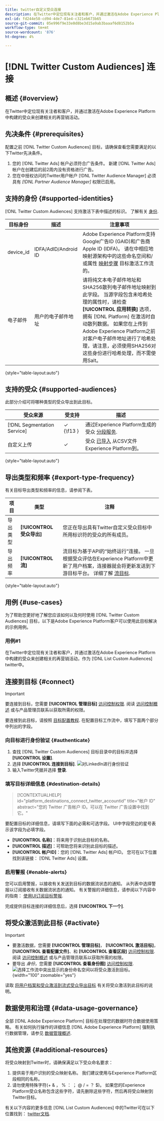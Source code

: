 ```yaml
---
title: twitter自定义受众连接
description: 在Twitter中定位现有关注者和客户，并通过激活在Adobe Experience Platform中构建的受众来创建相关的再营销活动
exl-id: fd244e58-cd94-4de7-81e4-c321eb673b65
source-git-commit: 05e996f9e33e0d8be3d15a9ab3baaaf6d8152b5a
workflow-type: tm+mt
source-wordcount: '876'
ht-degree: 4%

---
```


# [!DNL Twitter Custom Audiences] 连接

## 概述 {#overview}

在Twitter中定位现有关注者和客户，并通过激活在Adobe Experience Platform中构建的受众来创建相关的再营销活动。

## 先决条件 {#prerequisites}

配置之前 [!DNL Twitter Custom Audiences] 目标，请确保查看您需要满足的以下Twitter先决条件。

1. 您的 [!DNL Twitter Ads] 帐户必须符合广告条件。 新建 [!DNL Twitter Ads] 帐户在创建后的前2周内没有资格进行广告。
2. 您在中授权访问的Twitter用户帐户 [!DNL Twitter Audience Manager] 必须具有 *[!DNL Partner Audience Manager]* 权限已启用。

## 支持的身份 {#supported-identities}

[!DNL Twitter Custom Audiences] 支持激活下表中描述的标识。 了解有关 [身份](https://experienceleague.adobe.com/docs/experience-platform/identity/namespaces.html?lang=en#getting-started).

| 目标身份 | 描述 | 注意事项 |
|---|---|---|
| device_id | IDFA/AdID/Android ID | Adobe Experience Platform支持Google广告ID (GAID)和广告商Apple ID (IDFA)。 请在中相应地映射源架构中的这些命名空间和/或属性 [映射步骤](/help/destinations/ui/activate-segment-streaming-destinations.md#mapping) 目标激活工作流的。 |
| 电子邮件 | 用户的电子邮件地址 | 请将纯文本电子邮件地址和SHA256散列电子邮件地址映射到此字段。 当源字段包含未哈希处理的属性时，请检查 **[!UICONTROL 应用转换]** 选项，拥有 [!DNL Platform] 在激活时自动散列数据。 如果您在上传到Adobe Experience Platform之前对客户电子邮件地址进行了哈希处理，请注意，必须使用SHA256对这些身份进行哈希处理，而不需使用Salt。 |

{style="table-layout:auto"}

## 支持的受众 {#supported-audiences}

此部分介绍可将哪种类型的受众导出到此目标。

| 受众来源 | 受支持 | 描述 |
---------|----------|----------|
| [!DNL Segmentation Service] | ✓ {\f13 } | 通过Experience Platform生成的受众 [分段服务](../../../segmentation/home.md). |
| 自定义上传 | ✓ | 受众 [已导入](../../../segmentation/ui/overview.md#import-audience) 从CSV文件Experience Platform到。 |

{style="table-layout:auto"}

## 导出类型和频率 {#export-type-frequency}

有关目标导出类型和频率的信息，请参阅下表。

| 项目 | 类型 | 注释 |
---------|----------|---------|
| 导出类型 | **[!UICONTROL 受众导出]** | 您正在导出具有Twitter自定义受众目标中所用标识符的受众的所有成员。 |
| 导出频率 | **[!UICONTROL 流]** | 流目标为基于API的“始终运行”连接。 一旦根据受众评估在Experience Platform中更新了用户档案，连接器就会将更新发送到下游目标平台。 详细了解 [流目标](/help/destinations/destination-types.md#streaming-destinations). |

{style="table-layout:auto"}

## 用例 {#use-cases}

为了帮助您更好地了解您应该如何以及何时使用 [!DNL Twitter Custom Audiences] 目标，以下是Adobe Experience Platform客户可以使用此目标解决的示例用例。

### 用例#1

在Twitter中定位现有关注者和客户，并通过激活在Adobe Experience Platform中构建的受众来创建相关的再营销活动，作为 [!DNL List Custom Audiences] twitter中。

## 连接到目标 {#connect}

>[!IMPORTANT]
> 
>要连接到目标，您需要 **[!UICONTROL 管理目标]** [访问控制权限](/help/access-control/home.md#permissions). 阅读 [访问控制概述](/help/access-control/ui/overview.md) 或与产品管理员联系以获取所需的权限。

要连接到此目标，请按照 [目标配置教程](../../ui/connect-destination.md). 在配置目标工作流中，填写下面两个部分中列出的字段。

### 向目标进行身份验证 {#authenticate}

1. 查找 [!DNL Twitter Custom Audiences] 目标目录中的目标并选择 **[!UICONTROL 设置]**.
2. 选择 **[!UICONTROL 连接到目标]**.
   ![对LinkedIn进行身份验证](/help/destinations/assets/catalog/social/twitter/authenticate-twitter-destination.png)
3. 输入Twitter凭据并选择 **登录**.

### 填写目标详细信息 {#destination-details}

>[!CONTEXTUALHELP]
>id="platform_destinations_connect_twitter_accountid"
>title="帐户 ID"
>abstract="您的 Twitter 广告帐户 ID。可以在 Twitter 广告设置中找到它。"

要配置目标的详细信息，请填写下面的必需和可选字段。 UI中字段旁边的星号表示该字段为必填字段。

* **[!UICONTROL 名称]**：将来用于识别此目标的名称。
* **[!UICONTROL 描述]**：可帮助您将来识别此目标的描述。
* **[!UICONTROL 帐户ID]**：您的 [!DNL Twitter Ads] 帐户ID。 您可在以下位置找到该链接： [!DNL Twitter Ads] 设置。

### 启用警报 {#enable-alerts}

您可以启用警报，以接收有关发送到目标的数据流状态的通知。 从列表中选择警报以订阅接收有关数据流状态的通知。 有关警报的详细信息，请参阅以下内容中的指南： [使用UI订阅目标警报](../../ui/alerts.md).

完成提供目标连接的详细信息后，选择 **[!UICONTROL 下一个]**.

## 将受众激活到此目标 {#activate}

>[!IMPORTANT]
> 
>* 要激活数据，您需要 **[!UICONTROL 管理目标]**， **[!UICONTROL 激活目标]**， **[!UICONTROL 查看配置文件]**、和 **[!UICONTROL 查看区段]** [访问控制权限](/help/access-control/home.md#permissions). 阅读 [访问控制概述](/help/access-control/ui/overview.md) 或与产品管理员联系以获取所需的权限。
>* 要导出 *身份*，您需要 **[!UICONTROL 查看身份图]** [访问控制权限](/help/access-control/home.md#permissions). <br> ![选择工作流中突出显示的身份命名空间以将受众激活到目标。](/help/destinations/assets/overview/export-identities-to-destination.png "选择工作流中突出显示的身份命名空间以将受众激活到目标。"){width="100" zoomable="yes"}

读取 [将用户档案和受众激活到流式受众导出目标](/help/destinations/ui/activate-segment-streaming-destinations.md) 有关将受众激活到此目标的说明。

## 数据使用和治理 {#data-usage-governance}

全部 [!DNL Adobe Experience Platform] 目标在处理您的数据时符合数据使用策略。 有关如何执行操作的详细信息 [!DNL Adobe Experience Platform] 强制执行数据管理，请参见 [数据管理概述](https://experienceleague.adobe.com/docs/experience-platform/data-governance/home.html?lang=zh-Hans).

## 其他资源 {#additional-resources}

将受众映射到Twitter时，请确保满足以下受众命名要求：

1. 提供易于用户识别的受众映射名称。 我们建议使用与Experience Platform区段相同的名称。
2. 请勿使用特殊字符(+ &amp; ， % ： ； @ / = ？ $)。 如果您的Experience Platform受众名称包含这些字符，请先删除这些字符，然后再将受众映射到Twitter目标。

有关以下内容的更多信息 [!DNL List Custom Audiences] 中的Twitter可在以下位置找到： [twitter文档](https://business.twitter.com/en/help/campaign-setup/campaign-targeting/custom-audiences/lists.html).
